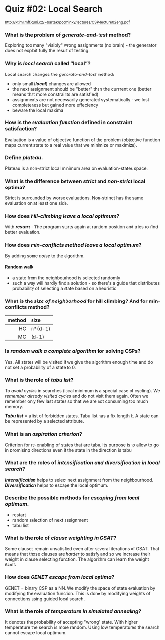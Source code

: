 # Quiz #02: Local Search
<sub>http://ktiml.mff.cuni.cz/~bartak/podminky/lectures/CSP-lecture02eng.pdf</sub>

### What is the problem of *generate-and-test* method?
Exploring too many "visibly" wrong assignments (no brain) - the generator does not exploit fully the result of testing.

### Why is *local search* called “local”?
Local search changes the *generate-and-test* method:
  - only small (***local***) changes are allowed
  - the next assignment should be "better" than the currrent one (better means that more constraints are satisfied)
  - assignments are not necessarily generated systematically - we lost completeness but gained more effeciency
  - beware the local maxima

### How is the *evaluation function* defined in constraint satisfaction?
Evaluation is a value of objective function of the problem (objective function maps current state to a real value that we minimize or maximize).

### Define *plateau*.
Plateau is a non-strict local minimum area on evaluation-states space.

### What is the difference between *strict* and *non-strict* local optima?
Strict is surrounded by worse evaluations. Non-strinct has the same evaluation on at least one side.

### How does *hill-climbing leave a local optimum*?
With ***restart*** - The program starts again at random position and tries to find better evaluation.

### How does *min-conflicts method leave a local optimum*?
By adding some *noise* to the algorithm.

#### Random walk
 - a state from the neighbourhood is selected randomly
 - such a way will hardly find a solution - so there's a guide that distributes probability of selecting a state based on a heuristic

### What is the *size of neighborhood* for hill climbing? And for min-conflicts method?
| method |   size  |
|   ---: | :---    |
|     HC | n*(d-1) |
|     MC | (d-1)   |

### Is *random walk a complete algorithm* for solving CSPs?
Yes. All states will be visited if we give the algorithm enough time and do not set a probability of a state to 0.

### What is the role of *tabu list*?
To *avoid cycles* in searches (local minimum is a special case of cycling).
We *remember already visited cycles* and do not visit them again.
Often we remember only few last states so that we are not consuming too much memory.

***Tabu list*** = a list of forbidden states. Tabu list has a fix length *k*.
A state can be represented by a selected attribute.

### What is an *aspiration criterion*?
Criterion for re-enabling of states that are tabu.
Its purpose is to allow to go in promising directions even if the state in the direction is tabu.

### What are the roles of *intensification and diversification in local search*?
***Intensification*** helps to select next assignment from the neighbourhood.
***Diversification*** helps to escape the local optimum.

### Describe the possible methods for *escaping from local optimum*.
 - restart
 - random selection of next assignment
 - tabu list

### What is the role of *clause weighting in GSAT*?
Some clauses remain unsatisfied even after several iterations of GSAT.
That means that those clauses are *harder* to satisfy and so we increase their weight in clause selecting function.
The algorithm can learn the weight itself.

### How does *GENET escape from local optima*?
GENET = binary CSP as a NN.
We modify the space of state evaluation by modifying the evaluation function.
This is done by modifying weights of connections using guided local search.

### What is the role of *temperature in simulated annealing*?
It denotes the probability of accepting "wrong" state.
With higher temperature the search is more random.
Using low temperatures the search cannot escape local optimum.
